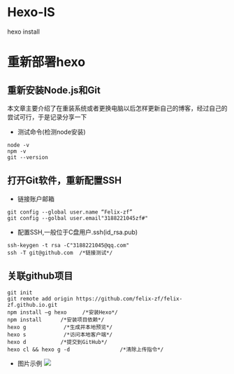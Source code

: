 # Hexo-IS
hexo install

# 重新部署hexo
## 重新安装Node.js和Git
本文章主要介绍了在重装系统或者更换电脑以后怎样更新自己的博客，经过自己的尝试可行，于是记录分享一下
- 测试命令(检测node安装)
```
node -v
npm -v
git --version
```
## 打开Git软件，重新配置SSH
- 链接账户邮箱
```
git config --global user.name “Felix-zf”
git config --golbal user.email"3188221045zf#"
```
- 配置SSH,一般位于C盘用户.ssh(id_rsa.pub)
```
ssh-keygen -t rsa -C"3188221045@qq.com"
ssh -T git@github.com  /*链接测试*/
```

## 关联github项目
```
git init    
git remote add origin https://github.com/felix-zf/felix-zf.github.io.git    
npm install –g hexo     /*安装Hexo*/  
npm install      /*安装项目依赖*/  
hexo g            /*生成并本地预览*/  
hexo s            /*访问本地客户端*/  
hexo d           /*提交到GitHub*/  
hexo cl && hexo g -d                /*清除上传指令*/
```

- 图片示例
![](https://github.com/Felix-zf/Picture-Store/blob/master/img/zy.png)


